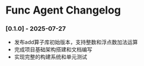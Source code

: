 # Func Agent Changelog

### [0.1.0] - 2025-07-27
- 发布add算子库初始版本，支持整数和浮点数加法运算
- 完成项目基础架构搭建和文档编写
- 实现完整的构建系统和单元测试
